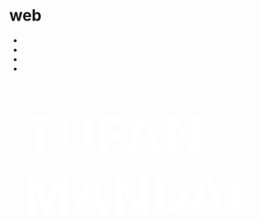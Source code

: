 # web
<html>
<head>
<link rel="stylesheet" href="https://cdnjs.cloudflare.com/ajax/libs/font-awesome/6.0.0-beta2/css/all.min.css" integrity="sha512-YWzhKL2whUzgiheMoBFwW8CKV4qpHQAEuvilg9FAn5VJUDwKZZxkJNuGM4XkWuk94WCrrwslk8yWNGmY1EduTA==" crossorigin="anonymous" referrerpolicy="no-referrer" />
<style>
#id1{
margin-top:5%;
margin-right:5%;
margin-left:5%;
letter-spacing:4px;
font-size:90px;
color:white;
}

#span1{
color:pink;
}
body{
background-image:url("https://i.postimg.cc/8PNHngpc/backgroundimg.jpg");
background-position:center;
background-size:cover;

}
#ul1{
text-align:right;
list-style:none;

}
.li1{
float:left;
margin-left:.5%;
margin-right:.5%;
text-align:right;
}
#span2{
margin-left:5%;
color:blue;
}
ul li a{
color:red;
}
</style>
</head>
<body>
<ul id="ul1">
<li class="li1"><a href="https://www.instagram.com/tufanm2021/"><i class="fab fa-instagram"></i></a></li>
<li class="li1"><a href="https://twitter.com/TufanMa79845139"><i class="fab fa-twitter"></i></a></li>
<li class="li1"><a href="https://www.facebook.com/tufan.mandal.7330763"><i class="fab fa-facebook"></i></a></li>
<li class="li1"><a href="https://www.quora.com/profile/Tufan-Mandal-23"><i class="fab fa-quora"></i></a></li>



</ul></br>
<h1 id="id1"><span id="span1">TUFAN</span></br><span id="span2">MANDAL</span></h1>
</body>

















